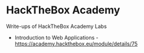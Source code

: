 # HackTheBox Academy
Write-ups of HackTheBox Academy Labs

- Introduction to Web Applications - https://academy.hackthebox.eu/module/details/75
